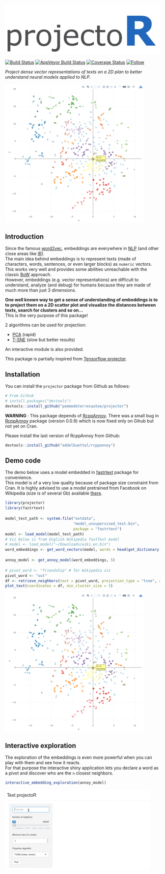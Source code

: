 ![projectoR](https://github.com/pommedeterresautee/projector/raw/master/tools/logo.png) 

[![Build Status](https://travis-ci.org/pommedeterresautee/projector.svg?branch=master)](https://travis-ci.org/pommedeterresautee/projector)
[![AppVeyor Build Status](https://ci.appveyor.com/api/projects/status/github/pommedeterresautee/projector?branch=master&svg=true)](https://ci.appveyor.com/project/pommedeterresautee/projector)
[![Coverage Status](https://img.shields.io/codecov/c/github/pommedeterresautee/projector/master.svg)](https://codecov.io/github/pommedeterresautee/projector?branch=master)
[![Follow](https://img.shields.io/twitter/follow/pommedeterre33.svg?style=social)](https://twitter.com/intent/follow?screen_name=pommedeterre33)

*Project dense vector representations of texts on a 2D plan to better understand neural models applied to NLP.*

![VizProjector1](https://github.com/pommedeterresautee/projector/raw/master/tools/viz1.gif) 

Introduction
------------

Since the famous [word2vec](https://en.wikipedia.org/wiki/Word2vec), embeddings are everywhere in [NLP](https://en.wikipedia.org/wiki/Natural_language_processing) (and other close areas like [IR](https://en.wikipedia.org/wiki/Information_retrieval)).  
The main idea behind embeddings is to represent texts (made of characters, words, sentences, or even larger blocks) as `numeric` vectors.  
This works very well and provides some abilities unreachable with the classic [BoW](https://en.wikipedia.org/wiki/Bag-of-words_model) approach.  
However, embeddings (e.g. vector representations) are difficult to understand, analyze (and debug) for humans because they are made of much more than just 3 dimensions.  

**One well known way to get a sense of understanding of embeddings is to to project them on a 2D scatter plot and visualize the distances between texts, search for clusters and so on...**  
This is the very purpose of this package!

2 algorithms can be used for projection:

* [PCA](https://en.wikipedia.org/wiki/Principal_component_analysis) (rapid)
* [T-SNE](https://en.wikipedia.org/wiki/T-distributed_stochastic_neighbor_embedding) (slow but better results)

An interactive module is also provided.

This package is partially inspired from [Tensorflow projector](http://projector.tensorflow.org/).

Installation
------------

You can install the `projector` package from Github as follows:

```R
# From Github
# install.packages("devtools")
devtools::install_github("pommedeterresautee/projector")
```

**WARNING** : This package depends of [RcppAnnoy](https://github.com/eddelbuettel/rcppannoy). There was a small bug in [RcppAnnoy](https://github.com/eddelbuettel/rcppannoy) package (version 0.0.9) which is now fixed only on Gihub but not yet on Cran.

Please install the last version of RcppAnnoy from Github:

```R
devtools::install_github("eddelbuettel/rcppannoy")
```

Demo code
---------

The demo below uses a model embedded in [fastrtext](https://github.com/pommedeterresautee/fastrtext) package for convenience.  
This model is of a very low quality because of package size constraint from Cran.
It is highly advised to use a model pretrained from Facebook on Wikipedia (size is of several Gb) available [there](https://github.com/facebookresearch/fastText/blob/master/pretrained-vectors.md).

```R
library(projector)
library(fastrtext)

model_test_path <- system.file("extdata",
                               "model_unsupervised_test.bin",
                               package = "fastrtext")
model <- load_model(model_test_path)
# Viz below is from English Wikipedia fastText model
# model <- load_model("~/Downloads/wiki.en.bin")
word_embeddings <- get_word_vectors(model, words = head(get_dictionary(model), 5e5))

annoy_model <- get_annoy_model(word_embeddings, 5)

# pivot_word <- "friendship" # for Wikipedia viz
pivot_word <- "out"
df <- retrieve_neighbors(text = pivot_word, projection_type = "tsne", annoy_model = annoy_model, n = 500)
plot_text(coordinates = df, min_cluster_size = 3)
```

![VizProjector1](https://github.com/pommedeterresautee/projector/raw/master/tools/viz1.gif) 

Interactive exploration
-----------------------

The exploration of the embeddings is even more powerful when you can play with them and see how it reacts.  
For that purpose the interactive shiny application lets you declare a word as a pivot and discover who are the `n` closest neighbors.

```R
interactive_embedding_exploration(annoy_model)
```

![VizProjector2](https://github.com/pommedeterresautee/projector/raw/master/tools/viz2.gif) 
